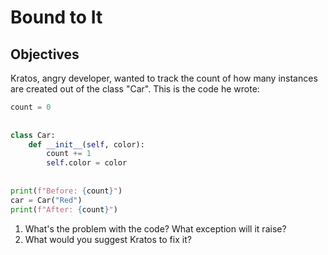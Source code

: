# Bound to It

## Objectives

Kratos, angry developer, wanted to track the count of how many instances are created out of the class "Car". This is the code he wrote:

```python 
count = 0 
         
         
class Car:
    def __init__(self, color):
        count += 1
        self.color = color
         
         
print(f"Before: {count}")
car = Car("Red")
print(f"After: {count}")
```

1. What's the problem with the code? What exception will it raise?
2. What would you suggest Kratos to fix it?